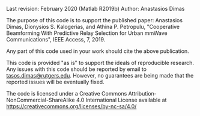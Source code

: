Last revision: February 2020 (Matlab R2019b)
Author: Anastasios Dimas

The purpose of this code is to support the published paper: Anastasios Dimas, Dionysios S. Kalogerias, and Athina P. Petropulu,
"Cooperative Beamforming With Predictive Relay Selection for Urban mmWave Communications", IEEE Access, 7, 2019.

Any part of this code used in your work should cite the above publication.

This code is provided "as is" to support the ideals of reproducible research. Any issues with this
code should be reported by email to tasos.dimas@rutgers.edu. However, no guarantees are being made
that the reported issues will be eventually fixed.

The code is licensed under a Creative Commons Attribution-NonCommercial-ShareAlike 4.0 International License
available at https://creativecommons.org/licenses/by-nc-sa/4.0/

